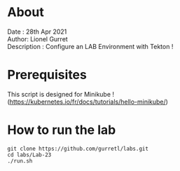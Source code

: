 # About
Date : 28th Apr 2021  
Author: Lionel Gurret  
Description : Configure an LAB Environment with Tekton !
# Prerequisites
This script is designed for Minikube !  
(https://kubernetes.io/fr/docs/tutorials/hello-minikube/)  
# How to run the lab
`git clone https://github.com/gurretl/labs.git`  
`cd labs/Lab-23`  
`./run.sh`
